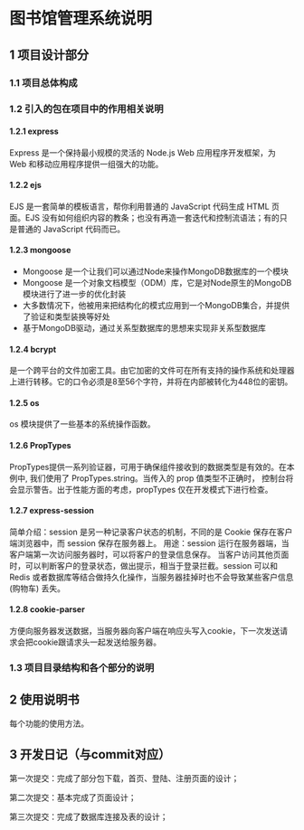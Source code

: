 # 图书馆管理系统说明

## 1 项目设计部分

### 1.1 项目总体构成



### 1.2 引入的包在项目中的作用相关说明

#### 1.2.1 express

Express 是一个保持最小规模的灵活的 Node.js Web 应用程序开发框架，为 Web 和移动应用程序提供一组强大的功能。

#### 1.2.2 ejs

EJS 是一套简单的模板语言，帮你利用普通的 JavaScript 代码生成 HTML 页面。EJS 没有如何组织内容的教条；也没有再造一套迭代和控制流语法；有的只是普通的 JavaScript 代码而已。

#### 1.2.3 mongoose

- Mongoose 是一个让我们可以通过Node来操作MongoDB数据库的一个模块
- Mongoose 是一个对象文档模型（ODM）库，它是对Node原生的MongoDB模块进行了进一步的优化封装
- 大多数情况下，他被用来把结构化的模式应用到一个MongoDB集合，并提供了验证和类型装换等好处
- 基于MongoDB驱动，通过关系型数据库的思想来实现非关系型数据库

#### 1.2.4 bcrypt

是一个跨平台的文件加密工具。由它加密的文件可在所有支持的操作系统和处理器上进行转移。它的口令必须是8至56个字符，并将在内部被转化为448位的密钥。

#### 1.2.5 os

os 模块提供了一些基本的系统操作函数。

#### 1.2.6 PropTypes 

PropTypes提供一系列验证器，可用于确保组件接收到的数据类型是有效的。在本例中, 我们使用了 PropTypes.string。当传入的 prop 值类型不正确时， 控制台将会显示警告。出于性能方面的考虑，propTypes 仅在开发模式下进行检查。

#### 1.2.7 express-session

简单介绍：session 是另一种记录客户状态的机制，不同的是 Cookie 保存在客户端浏览器中，而 session 保存在服务器上。
用途：session 运行在服务器端，当客户端第一次访问服务器时，可以将客户的登录信息保存。 当客户访问其他页面时，可以判断客户的登录状态，做出提示，相当于登录拦截。session 可以和 Redis 或者数据库等结合做持久化操作，当服务器挂掉时也不会导致某些客户信息(购物车) 丢失。

#### 1.2.8 cookie-parser

方便向服务器发送数据，当服务器向客户端在响应头写入cookie，下一次发送请求会把cookie跟请求头一起发送给服务器。

### 1.3 项目目录结构和各个部分的说明



## 2 使用说明书 

每个功能的使用方法。



## 3 开发日记（与commit对应）

第一次提交：完成了部分包下载，首页、登陆、注册页面的设计；

第二次提交：基本完成了页面设计；

第三次提交：完成了数据库连接及表的设计；